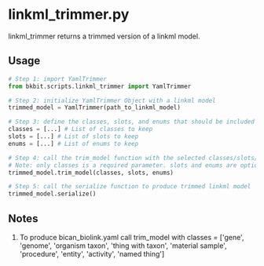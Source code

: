 # linkml_trimmer.py

linkml_trimmer returns a trimmed version of a linkml model. 
## Usage

```python
# Step 1: import YamlTrimmer
from bkbit.scripts.linkml_trimmer import YamlTrimmer

# Step 2: initialize YamlTrimmer Object with a linkml model 
trimmed_model = YamlTrimmer(path_to_linkml_model)

# Step 3: define the classes, slots, and enums that should be included in the trimmed model
classes = [...] # List of classes to keep
slots = [...] # List of slots to keep
enums = [...] # List of enums to keep

# Step 4: call the trim_model function with the selected classes/slots/enums 
# Note: only classes is a required parameter. slots and enums are optional 
trimmed_model.trim_model(classes, slots, enums)

# Step 5: call the serialize function to produce trimmed linkml model 
trimmed_model.serialize()
```

## Notes

1. To produce bican_biolink.yaml call trim_model with classes = ['gene', 'genome', 'organism taxon', 'thing with taxon', 'material sample', 'procedure', 'entity', 'activity', 'named thing']
